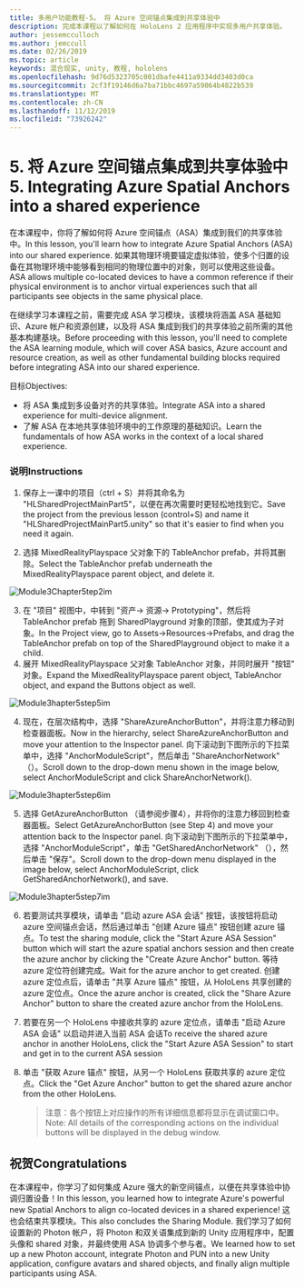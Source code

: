 ```yaml
---
title: 多用户功能教程-5。 将 Azure 空间锚点集成到共享体验中
description: 完成本课程以了解如何在 HoloLens 2 应用程序中实现多用户共享体验。
author: jessemcculloch
ms.author: jemccull
ms.date: 02/26/2019
ms.topic: article
keywords: 混合现实, unity, 教程, hololens
ms.openlocfilehash: 9d76d5323705c001dbafe4411a9334dd3403d0ca
ms.sourcegitcommit: 2cf3f19146d6a7ba71bbc4697a59064b4822b539
ms.translationtype: MT
ms.contentlocale: zh-CN
ms.lasthandoff: 11/12/2019
ms.locfileid: "73926242"
---
```

# <a name="5-integrating-azure-spatial-anchors-into-a-shared-experience"></a><span data-ttu-id="c9574-105">5. 将 Azure 空间锚点集成到共享体验中</span><span class="sxs-lookup"><span data-stu-id="c9574-105">5. Integrating Azure Spatial Anchors into a shared experience</span></span>

<span data-ttu-id="c9574-106">在本课程中，你将了解如何将 Azure 空间锚点（ASA）集成到我们的共享体验中。</span><span class="sxs-lookup"><span data-stu-id="c9574-106">In this lesson, you'll learn how to integrate Azure Spatial Anchors (ASA) into our shared experience.</span></span> <span data-ttu-id="c9574-107">如果其物理环境要锚定虚拟体验，使多个归置的设备在其物理环境中能够看到相同的物理位置中的对象，则可以使用这些设备。</span><span class="sxs-lookup"><span data-stu-id="c9574-107">ASA allows multiple co-located devices to have a common reference if their physical environment is to anchor virtual experiences such that all participants see objects in the same physical place.</span></span>

<span data-ttu-id="c9574-108">在继续学习本课程之前，需要完成 ASA 学习模块，该模块将涵盖 ASA 基础知识、Azure 帐户和资源创建，以及将 ASA 集成到我们的共享体验之前所需的其他基本构建基块。</span><span class="sxs-lookup"><span data-stu-id="c9574-108">Before proceeding with this lesson, you'll need to complete the ASA learning module, which will cover ASA basics, Azure account and resource creation, as well as other fundamental building blocks required before integrating ASA into our shared experience.</span></span>

<span data-ttu-id="c9574-109">目标</span><span class="sxs-lookup"><span data-stu-id="c9574-109">Objectives:</span></span>

- <span data-ttu-id="c9574-110">将 ASA 集成到多设备对齐的共享体验。</span><span class="sxs-lookup"><span data-stu-id="c9574-110">Integrate ASA into a shared experience for multi-device alignment.</span></span>
- <span data-ttu-id="c9574-111">了解 ASA 在本地共享体验环境中的工作原理的基础知识。</span><span class="sxs-lookup"><span data-stu-id="c9574-111">Learn the fundamentals of how ASA works in the context of a local shared experience.</span></span>

### <a name="instructions"></a><span data-ttu-id="c9574-112">说明</span><span class="sxs-lookup"><span data-stu-id="c9574-112">Instructions</span></span>

1. <span data-ttu-id="c9574-113">保存上一课中的项目（ctrl + S）并将其命名为 "HLSharedProjectMainPart5"，以便在再次需要时更轻松地找到它。</span><span class="sxs-lookup"><span data-stu-id="c9574-113">Save the project from the previous lesson (control+S) and name it "HLSharedProjectMainPart5.unity" so that it's easier to find when you need it again.</span></span>

2. <span data-ttu-id="c9574-114">选择 MixedRealityPlayspace 父对象下的 TableAnchor prefab，并将其删除。</span><span class="sxs-lookup"><span data-stu-id="c9574-114">Select the TableAnchor prefab underneath the MixedRealityPlayspace parent object, and delete it.</span></span>

![Module3Chapter5tep2im](images/module3chapter5step2im.PNG)

3.  <span data-ttu-id="c9574-116">在 "项目" 视图中，中转到 "资产-> 资源-> Prototyping"，然后将 TableAnchor prefab 拖到 SharedPlayground 对象的顶部，使其成为子对象。</span><span class="sxs-lookup"><span data-stu-id="c9574-116">In the Project view, go to Assets->Resources->Prefabs, and drag the TableAnchor prefab on top of the SharedPlayground object to make it a child.</span></span>
4.  <span data-ttu-id="c9574-117">展开 MixedRealityPlayspace 父对象 TableAnchor 对象，并同时展开 "按钮" 对象。</span><span class="sxs-lookup"><span data-stu-id="c9574-117">Expand the MixedRealityPlayspace parent object, TableAnchor object, and expand the Buttons object as well.</span></span> 

![Module3hapter5step5im](images/module3chapter5step5im.PNG)

4. <span data-ttu-id="c9574-119">现在，在层次结构中，选择 "ShareAzureAnchorButton"，并将注意力移动到检查器面板。</span><span class="sxs-lookup"><span data-stu-id="c9574-119">Now in the hierarchy, select ShareAzureAnchorButton and move your attention to the Inspector panel.</span></span> <span data-ttu-id="c9574-120">向下滚动到下图所示的下拉菜单中，选择 "AnchorModuleScript"，然后单击 "ShareAnchorNetwork" （）。</span><span class="sxs-lookup"><span data-stu-id="c9574-120">Scroll down to the drop-down menu shown in the image below, select AnchorModuleScript and click ShareAnchorNetwork().</span></span>

![Module3hapter5step6im](images/module3chapter5step6im.PNG)

5. <span data-ttu-id="c9574-122">选择 GetAzureAnchorButton （请参阅步骤4），并将你的注意力移回到检查器面板。</span><span class="sxs-lookup"><span data-stu-id="c9574-122">Select GetAzureAnchorButton (see Step 4) and move your attention back to the Inspector panel.</span></span> <span data-ttu-id="c9574-123">向下滚动到下图所示的下拉菜单中，选择 "AnchorModuleScript"，单击 "GetSharedAnchorNetwork" （），然后单击 "保存"。</span><span class="sxs-lookup"><span data-stu-id="c9574-123">Scroll down to the drop-down menu displayed in the image below, select AnchorModuleScript, click GetSharedAnchorNetwork(), and save.</span></span>

![Module3hapter5step7im](images/module3chapter5step7im.PNG)

6. <span data-ttu-id="c9574-125">若要测试共享模块，请单击 "启动 azure ASA 会话" 按钮，该按钮将启动 azure 空间锚点会话，然后通过单击 "创建 Azure 锚点" 按钮创建 azure 锚点。</span><span class="sxs-lookup"><span data-stu-id="c9574-125">To test the sharing module, click the "Start Azure ASA Session" button which will start the azure spatial anchors session and then create the azure anchor by clicking the "Create Azure Anchor" button.</span></span> <span data-ttu-id="c9574-126">等待 azure 定位符创建完成。</span><span class="sxs-lookup"><span data-stu-id="c9574-126">Wait for the azure anchor to get created.</span></span> <span data-ttu-id="c9574-127">创建 azure 定位点后，请单击 "共享 Azure 锚点" 按钮，从 HoloLens 共享创建的 azure 定位点。</span><span class="sxs-lookup"><span data-stu-id="c9574-127">Once the azure anchor is created, click the "Share Azure Anchor" button to share the created azure anchor from the HoloLens.</span></span>

7. <span data-ttu-id="c9574-128">若要在另一个 HoloLens 中接收共享的 azure 定位点，请单击 "启动 Azure ASA 会话" 以启动并进入当前 ASA 会话</span><span class="sxs-lookup"><span data-stu-id="c9574-128">To receive the shared azure anchor in another HoloLens, click the "Start Azure ASA Session" to start and get in to the current ASA session</span></span>

8. <span data-ttu-id="c9574-129">单击 "获取 Azure 锚点" 按钮，从另一个 HoloLens 获取共享的 azure 定位点。</span><span class="sxs-lookup"><span data-stu-id="c9574-129">Click the "Get Azure Anchor" button to get the shared azure anchor from the other HoloLens.</span></span>

   > <span data-ttu-id="c9574-130">注意：各个按钮上对应操作的所有详细信息都将显示在调试窗口中。</span><span class="sxs-lookup"><span data-stu-id="c9574-130">Note: All details of the corresponding actions on the individual buttons will be displayed in the debug window.</span></span>

## <a name="congratulations"></a><span data-ttu-id="c9574-131">祝贺</span><span class="sxs-lookup"><span data-stu-id="c9574-131">Congratulations</span></span>

<span data-ttu-id="c9574-132">在本课程中，你学习了如何集成 Azure 强大的新空间锚点，以便在共享体验中协调归置设备！</span><span class="sxs-lookup"><span data-stu-id="c9574-132">In this lesson, you learned how to integrate Azure's powerful new Spatial Anchors to align co-located devices in a shared experience!</span></span> <span data-ttu-id="c9574-133">这也会结束共享模块。</span><span class="sxs-lookup"><span data-stu-id="c9574-133">This also concludes the Sharing Module.</span></span> <span data-ttu-id="c9574-134">我们学习了如何设置新的 Photon 帐户，将 Photon 和双关语集成到新的 Unity 应用程序中，配置头像和 shared 对象，并最终使用 ASA 协调多个参与者。</span><span class="sxs-lookup"><span data-stu-id="c9574-134">We learned how to set up a new Photon account, integrate Photon and PUN into a new Unity application, configure avatars and shared objects, and finally align multiple participants using ASA.</span></span> 

